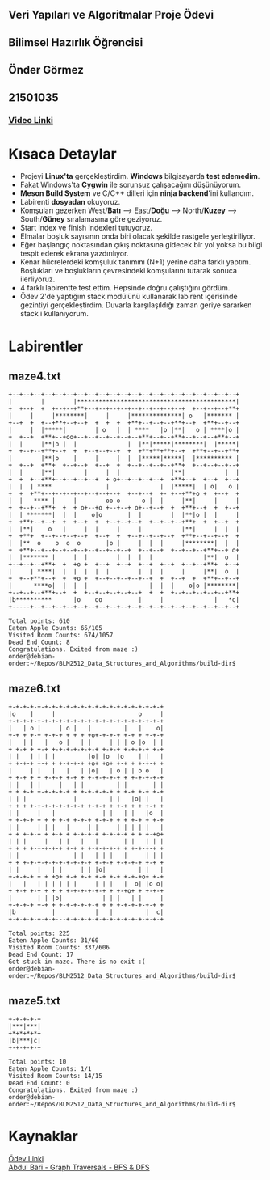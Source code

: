 ## Veri Yapıları ve Algoritmalar Proje Ödevi
## Bilimsel Hazırlık Öğrencisi
## Önder Görmez
## 21501035

### [Video Linki](https://youtu.be/rB_eiapGdTk)

# Kısaca Detaylar

* Projeyi **Linux'ta** gerçekleştirdim. **Windows** bilgisayarda **test edemedim**.
* Fakat Windows'ta **Cygwin** ile sorunsuz çalışacağını düşünüyorum.
* **Meson Build System** ve C/C++ dilleri için **ninja backend**'ini kullandım.
* Labirenti **dosyadan** okuyoruz.
* Komşuları gezerken West/**Batı** --> East/**Doğu** --> North/**Kuzey** --> South/**Güney** sıralamasına göre geziyoruz.
* Start index ve finish indexleri tutuyoruz.
* Elmalar boşluk sayısının onda biri olacak şekilde rastgele yerleştiriliyor.
* Eğer başlangıç noktasından çıkış noktasına gidecek bir yol yoksa bu bilgi tespit ederek ekrana yazdırılıyor.
* Kenar hücrelerdeki komşuluk tanımını (N+1) yerine daha farklı yaptım. Boşlukları ve boşlukların çevresindeki komşularını tutarak sonuca ilerliyoruz.
* 4 farklı labirentte test ettim. Hepsinde doğru çalıştığını gördüm.
* Ödev 2'de yaptığım stack modülünü kullanarak labirent içerisinde gezintiyi gerçekleştirdim. Duvarla karşılaşıldığı zaman geriye sararken stack i kullanıyorum.

# Labirentler

## maze4.txt

```
+--+--+--+--+--+--+--+--+--+--+--+--+--+--+--+--+--+--+--+--+--+
|        |        |********************************************|
+  +--+  +  +--+--+**+--+--+--+--+--+--+--+--+--+  +--+--+--+**+
|     |     |********|     |     |**************| o   |******* |
+--+  +  +--+**+--+--+  +  +  +  +**+--+--+--+**+--+  +**+--+--+
|     |  |*****|        | o   |  | ****   |o |**|   o | ****|o |
+  +--+  +**+--+oo+--+--+--+--+--+--+**+--+--+**+--+--+--+**+--+
|  |     |**|o |  |              |  |**|*****|********|  |*****|
+  +--+--+**+--+  +  +--+--+--+  +  +**+**+**+--+  +**+--+--+**+
|        |**|o    |     |     |  |  |*****|*****|  |********** |
+  +--+  +**+  +--+--+  +--+  +  +--+--+--+--+**+  +--+--+--+--+
|  |     |**|        |     |  |              |**|           |  |
+  +  +--+**+--+--+--+--+  + o+--+--+--+--+  +**+--+  +--+  +--+
|  |  | ****               |              |  |*****|  | o|   o |
+  +  +**+--+--+--+--+--+--+--+  +--+--+  +- +--+**+o +  +--+  +
|  |   **** |     |        oo o      o |  |     |**|     |     |
+  +--+--+**+  +  + o+--+o +--+--+ o+--+--+  +  +**+--+  +  +--+
|  | *******|  |  |    o|o       |  |        |  |**|o |  |     |
+  +**+--+--+  +  +--+  +  +--+--+--+  +--+--+--+**+  +  +--+  +
|  |**|    o   |     |  |     |     |           |**|     |  |  |
+  +**+  +--+--+--+--+  +--+  +  +--+--+--+--+  +**+--+--+--+  +
|  |**  o    o  o  o       |o |     |  |  |     |********|  |  |
+  +**+--+--+--+--+--+--+--+--+--+  +--+--+  +--+--+--+**+--+ o+
|  |******* |     |  |        |  |  |  |              |**|  o  |
+--+--+--+**+  +  +o +  +--+  +--+  +--+  +--+  +--+--+**+  +--+
|     | ****|  |  |  |  |  |        |  |  |     |     |**|  o  |
+  +--+**+--+  +  +o +  +--+--+--+--+--+  +  +--+  +  +**+--+--+
|      ****o|  |  |  |                 |  |  |    o|o |********|
+--+--+--+**+--+  +  +--+--+--+--+--+  +  +  +--+--+--+--+--+**+
|b**********      |o    oo          |     |              |   *c|
+-----+--+--+--+--+--+--+--+--+--+--+--+--+--+--+--+--+--+--+--+

Total points: 610
Eaten Apple Counts: 65/105
Visited Room Counts: 674/1057
Dead End Count: 8
Congratulations. Exited from maze :)
onder@debian-onder:~/Repos/BLM2512_Data_Structures_and_Algorithms/build-dir$
```

## maze6.txt

```
+-+-+-+-+-+-+-+-+-+-+-+-+-+-+-+-+-+-+-+-+-+
|o    |     |                       o     |
+-+-+-+-+-+-+-+-+-+-+-+-+-+-+-+-+-+-+-+-+-+
|   | o |     | o |   |         |   |    o|
+-+ + +-+ +-+-+ + + + +o+-+-+-+ +-+ + +-+-+
|   | |   |   o |   | |     | | | o |o  | |
+ +-+ + +-+ +-+-+-+-+-+-+ +-+-+ +-+-+-+ +-+
| |   | | | |         |o| |o  |o    | |   |
+ +-+-+ +-+ + +-+-+-+ +o+ +o+ +-+ + +-+-+ +
|     | |   |   |   | |o|   | o | | o o   |
+ +-+ + + +-+-+ +-+ + +-+-+-+-+ + +-+-+-+-+
| |   | |     |   | |         | |       | |
+ + +-+ +-+-+-+-+ + +-+-+-+-+ + +-+ +-+ +-+
| | |             |         | |   |o| |   |
+ + + +-+-+-+-+-+-+-+ +-+-+ + +-+ + + +-+ +
| |     |   |             | |   | |   |o  |
+ +-+-+ + + + +-+ +-+-+ +-+-+ + + +-+ + +-+
| |     | | |   |     | |     | | | | |   |
+ + +-+-+ + +-+ + +-+-+-+ +-+-+-+ + + +-+o+
| | |     |   | |   |   |       | |   | | |
+ + + +-+-+-+-+ +-+ + +-+-+-+-+ + +-+-+-+ +
| |               | |   | | |   |     | | |
+ + +-+-+-+-+-+-+-+-+-+ +-+-+ +-+-+-+ +-+ +
| |     |   | |     | | |o|         | |   |
+-+-+-+ + + +o+ +-+ +-+ +-+ +-+ +-+-+o+ +-+
|   |   | | | | | |     | | |   |  o| |o o|
+ +-+ +-+ + + + +-+-+-+-+-+ + +-+o+ + +-+-+
|       | | |o|           | | |   | |     |
+-+-+-+ +-+ + +-+-+-+-+-+ + + +-+-+-+-+-+ +
|b          |           |   |         |  c|
+-+-+-+-+-+-+---+-+-+-+-+-+-+-+-+-+-+-+-+-+

Total points: 225
Eaten Apple Counts: 31/60
Visited Room Counts: 337/606
Dead End Count: 17
Got stuck in maze. There is no exit :(
onder@debian-onder:~/Repos/BLM2512_Data_Structures_and_Algorithms/build-dir$
```

## maze5.txt

```
+-+-+-+-+
|***|***|
+*+*+*+*+
|b|***|c|
+-+-+-+-+

Total points: 10
Eaten Apple Counts: 1/1
Visited Room Counts: 14/15
Dead End Count: 0
Congratulations. Exited from maze :)
onder@debian-onder:~/Repos/BLM2512_Data_Structures_and_Algorithms/build-dir$
```

# Kaynaklar
[Ödev Linki](https://online.yildiz.edu.tr/upload/ytu/Evaluation/756b658c-392e-43ea-9972-75cfa48a5abc.pdf)  
[Abdul Bari - Graph Traversals - BFS & DFS](https://www.youtube.com/watch?v=pcKY4hjDrxk)
